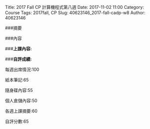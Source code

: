 Title: 2017 Fall CP 計算機程式第八週
Date: 2017-11-02 11:00
Category: Course
Tags: 2017fall, CP
Slug: 40623146_2017-fall-cadp-w8
Author: 40623146

###摘要


<!-- PELICAN_END_SUMMARY -->

###內容



<!-- PELICAN_END_SUMMARY -->

###<b>上課內容:</b>


 
 ###<b>自評成績:</b>
 
 每週出席情況:100

紙本筆記:65

隨身碟內容:55

個人倉儲內容:50

各週上課摘要:60

自評分數:65
